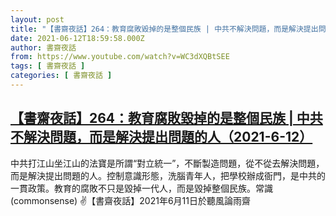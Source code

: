 ```yaml
---
layout: post
title: "【書齋夜話】264：教育腐敗毀掉的是整個民族 | 中共不解決問題，而是解決提出問題的人（2021-6-12）"
date: 2021-06-12T18:59:58.000Z
author: 書齋夜話
from: https://www.youtube.com/watch?v=WC3dXQBtSEE
tags: [ 書齋夜話 ]
categories: [ 書齋夜話 ]
---
```

<!--1623524398000-->
[【書齋夜話】264：教育腐敗毀掉的是整個民族 | 中共不解決問題，而是解決提出問題的人（2021-6-12）](https://www.youtube.com/watch?v=WC3dXQBtSEE)
------

<div>
中共打江山坐江山的法寶是所謂“對立統一”，不斷製造問題，從不從去解決問題，而是解決提出問題的人。控制意識形態，洗腦青年人，把學校辦成衙門，是中共的一貫政策。教育的腐敗不只是毀掉一代人，而是毀掉整個民族。常識(commonsense) ✌【書齋夜話】2021年6月11日於聽風論雨齋
</div>
